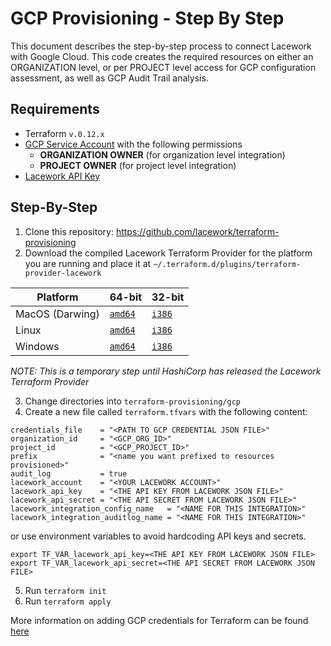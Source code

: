 # GCP Provisioning - Step By Step
This document describes the step-by-step process to connect Lacework with Google Cloud. This code
creates the required resources on either an ORGANIZATION level, or per PROJECT level access for GCP
configuration assessment, as well as GCP Audit Trail analysis.

## Requirements
- Terraform `v.0.12.x`
- [GCP Service Account](https://cloud.google.com/iam/docs/service-accounts) with the following permissions
  - **ORGANIZATION OWNER** (for organization level integration)
  - **PROJECT OWNER** (for project level integration)
- [Lacework API Key](https://support.lacework.com/hc/en-us/articles/360011403853-Generate-API-Access-Keys-and-Tokens) 

## Step-By-Step
1. Clone this repository: https://github.com/lacework/terraform-provisioning
2. Download the compiled Lacework Terraform Provider for the platform you are running and place it at `~/.terraform.d/plugins/terraform-provider-lacework`

| Platform | 64-bit  |  32-bit  |
|---|---|---|
| MacOS (Darwing) | [`amd64`](https://techally-content.s3-us-west-1.amazonaws.com/terraform-provider-lacework/terraform-provider-lacework-darwin-amd64) | [`i386`](https://techally-content.s3-us-west-1.amazonaws.com/terraform-provider-lacework/terraform-provider-lacework-darwin-386)|
| Linux | [`amd64`](https://techally-content.s3-us-west-1.amazonaws.com/terraform-provider-lacework/terraform-provider-lacework-linux-amd64) | [`i386`](https://techally-content.s3-us-west-1.amazonaws.com/terraform-provider-lacework/terraform-provider-lacework-linux-386)|
| Windows | [`amd64`](https://techally-content.s3-us-west-1.amazonaws.com/terraform-provider-lacework/terraform-provider-lacework-windows-amd64.exe)| [`i386`](https://techally-content.s3-us-west-1.amazonaws.com/terraform-provider-lacework/terraform-provider-lacework-windows-386.exe)|

_NOTE: This is a temporary step until HashiCorp has released the Lacework Terraform Provider_

3. Change directories into `terraform-provisioning/gcp`
4. Create a new file called `terraform.tfvars` with the following content:

```
credentials_file    = "<PATH TO GCP CREDENTIAL JSON FILE>"
organization_id     = "<GCP_ORG_ID>"
project_id          = "<GCP_PROJECT_ID>"
prefix              = "<name you want prefixed to resources provisioned>"
audit_log           = true
lacework_account    = "<YOUR LACEWORK ACCOUNT>"
lacework_api_key    = "<THE API KEY FROM LACEWORK JSON FILE>"
lacework_api_secret = "<THE API SECRET FROM LACEWORK JSON FILE>"
lacework_integration_config_name   = "<NAME FOR THIS INTEGRATION>"
lacework_integration_auditlog_name = "<NAME FOR THIS INTEGRATION>"
```
or use environment variables to avoid hardcoding API keys and secrets.

```
export TF_VAR_lacework_api_key=<THE API KEY FROM LACEWORK JSON FILE>
export TF_VAR_lacework_api_secret=<THE API SECRET FROM LACEWORK JSON FILE>
```
 
5. Run `terraform init`
6. Run `terraform apply`

More information on adding GCP credentials for Terraform can be found [here](https://www.terraform.io/docs/providers/google/guides/getting_started.html#adding-credentials)
